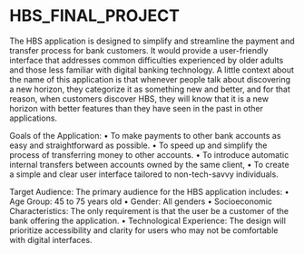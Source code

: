 # HBS_FINAL_PROJECT

The HBS application is designed to simplify and streamline the payment and transfer process for bank customers. It would provide a user-friendly interface that addresses common difficulties experienced by older adults and those less familiar with digital banking technology. A little context about the name of this application is that whenever people talk about discovering a new horizon, they categorize it as something new and better, and for that reason, when customers discover HBS, they will know that it is a new horizon with better features than they have seen in the past in other applications.

Goals of the Application:
•	To make payments to other bank accounts as easy and straightforward as possible.
•	To speed up and simplify the process of transferring money to other accounts.
•	To introduce automatic internal transfers between accounts owned by the same client, 
•	To create a simple and clear user interface tailored to non-tech-savvy individuals.

Target Audience:
The primary audience for the HBS application includes:
•	Age Group: 45 to 75 years old
•	Gender: All genders
•	Socioeconomic Characteristics: The only requirement is that the user be a customer of the bank offering the application.
•	Technological Experience: The design will prioritize accessibility and clarity for users who may not be comfortable with digital interfaces.

